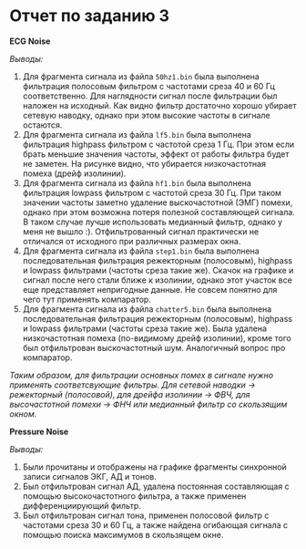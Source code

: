 # Отчет по заданию 3
**ECG Noise**

*Выводы:*
1. Для фрагмента сигнала из файла `50hz1.bin` была выполнена фильтрация полосовым фильтром с частотами среза 40 и 60 Гц соответственно. Для наглядности сигнал после фильтрации был наложен на исходный. Как видно фильтр достаточно хорошо убирает сетевую наводку, однако при этом высокие частоты в сигнале остаются.
2. Для фрагмента сигнала из файла `lf5.bin` была выполнена фильтрация highpass фильтром с частотой среза 1 Гц. При этом если брать меньшие значения частоты, эффект от работы фильтра будет не заметен. На рисунке видно, что убирается низкочастотная помеха (дрейф изолинии).
3. Для фрагмента сигнала из файла `hf1.bin` была выполнена фильтрация lowpass фильтром с частотой среза 30 Гц. При таком значении частоты заметно удаление выскочастотной (ЭМГ) помехи, однако при этом возможна потеря полезной составляющей сигнала. В таком случае лучше использовать медианный фильтр, однако у меня не вышло :). Отфильтрованный сигнал практически не отличался от исходного при различных размерах окна.
4. Для фрагмента сигнала из файла `step1.bin` была выполнена последовательная фильтрация режекторным (полосовым), highpass и lowpass фильтрами (частоты среза такие же). Скачок на графике и сигнал после него стали ближе к изолинии, однако этот участок все еще представляет непригодные данные. Не совсем понятно для чего тут применять компаратор.
5. Для фрагмента сигнала из файла `chatter5.bin` была выполнена последовательная фильтрация режекторным (полосовым), highpass и lowpass фильтрами (частоты среза такие же). Была удалена низкочастотная помеха (по-видимому дрейф изолинии), кроме того был отфильтрован выскочастотный шум. Аналогичный вопрос про компаратор.

*Таким образом, для фильтрации основных помех в сигнале нужно применять соответсвующие фильтры. Для сетевой наводки -> режекторный (полосовой), для дрейфа изолинии -> ФВЧ, для высочастотной помехи -> ФНЧ или медианный фильтр со скользящим окном.*

**Pressure Noise**

*Выводы:*
1. Были прочитаны и отображены на графике фрагменты синхронной записи сигналов ЭКГ, АД и тонов.
2. Был отфильтрован сигнал АД, удалена постоянная составляющая с помощью высокочастотного фильтра, а также применен дифференциирующий фильтр.
3. Был отфильтрован сигнал тона, применен полосовой фильтр с частотами среза 30 и 60 Гц, а также найдена огибающая сигнала с помощью поиска максимумов в скользящем окне.
